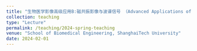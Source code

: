 ```yaml
---
title: "生物医学影像高级应用B:磁共振影像与波谱信号 （Advanced Applications of Biomedical Imaging B: MRI and MRS Signals)"
collection: teaching
type: "Lecture"
permalink: /teaching/2024-spring-teaching
venue: "School of Biomedical Engineering, ShanghaiTech University"
date: 2024-02-01
---
```

